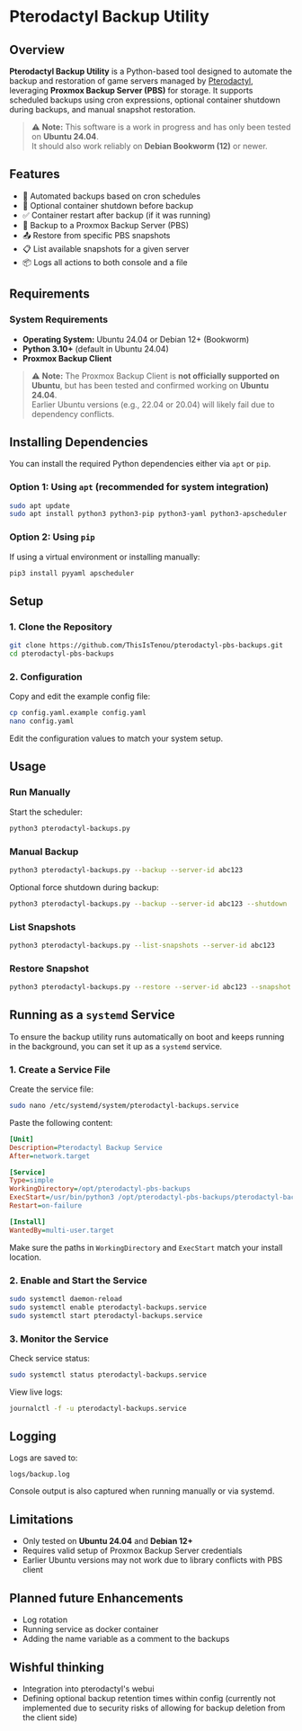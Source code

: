 # Pterodactyl Backup Utility

## Overview

**Pterodactyl Backup Utility** is a Python-based tool designed to automate the backup and restoration of game servers managed by [Pterodactyl](https://pterodactyl.io/), leveraging **Proxmox Backup Server (PBS)** for storage. It supports scheduled backups using cron expressions, optional container shutdown during backups, and manual snapshot restoration.

> ⚠️ **Note:** This software is a work in progress and has only been tested on **Ubuntu 24.04**.  
> It should also work reliably on **Debian Bookworm (12)** or newer.



## Features

- 🔁 Automated backups based on cron schedules  
- 🛑 Optional container shutdown before backup  
- ✅ Container restart after backup (if it was running)  
- 💾 Backup to a Proxmox Backup Server (PBS)  
- 📤 Restore from specific PBS snapshots  
- 📋 List available snapshots for a given server  
- 📦 Logs all actions to both console and a file  



## Requirements

### System Requirements

- **Operating System:** Ubuntu 24.04 or Debian 12+ (Bookworm)
- **Python 3.10+** (default in Ubuntu 24.04)
- **Proxmox Backup Client**

> ⚠️ **Note:** The Proxmox Backup Client is **not officially supported on Ubuntu**, but has been tested and confirmed working on **Ubuntu 24.04**.  
> Earlier Ubuntu versions (e.g., 22.04 or 20.04) will likely fail due to dependency conflicts.



## Installing Dependencies

You can install the required Python dependencies either via `apt` or `pip`.

### Option 1: Using `apt` (recommended for system integration)

```bash
sudo apt update
sudo apt install python3 python3-pip python3-yaml python3-apscheduler
```

### Option 2: Using `pip`

If using a virtual environment or installing manually:

```bash
pip3 install pyyaml apscheduler
```



## Setup

### 1. Clone the Repository

```bash
git clone https://github.com/ThisIsTenou/pterodactyl-pbs-backups.git
cd pterodactyl-pbs-backups
```

### 2. Configuration

Copy and edit the example config file:

```bash
cp config.yaml.example config.yaml
nano config.yaml
```

Edit the configuration values to match your system setup.



## Usage

### Run Manually

Start the scheduler:

```bash
python3 pterodactyl-backups.py
```

### Manual Backup

```bash
python3 pterodactyl-backups.py --backup --server-id abc123
```

Optional force shutdown during backup:

```bash
python3 pterodactyl-backups.py --backup --server-id abc123 --shutdown
```

### List Snapshots

```bash
python3 pterodactyl-backups.py --list-snapshots --server-id abc123
```

### Restore Snapshot

```bash
python3 pterodactyl-backups.py --restore --server-id abc123 --snapshot snapshot-name
```



## Running as a `systemd` Service

To ensure the backup utility runs automatically on boot and keeps running in the background, you can set it up as a `systemd` service.

### 1. Create a Service File

Create the service file:

```bash
sudo nano /etc/systemd/system/pterodactyl-backups.service
```

Paste the following content:

```ini
[Unit]
Description=Pterodactyl Backup Service
After=network.target

[Service]
Type=simple
WorkingDirectory=/opt/pterodactyl-pbs-backups
ExecStart=/usr/bin/python3 /opt/pterodactyl-pbs-backups/pterodactyl-backups.py
Restart=on-failure

[Install]
WantedBy=multi-user.target
```

Make sure the paths in `WorkingDirectory` and `ExecStart` match your install location.

### 2. Enable and Start the Service

```bash
sudo systemctl daemon-reload
sudo systemctl enable pterodactyl-backups.service
sudo systemctl start pterodactyl-backups.service
```

### 3. Monitor the Service

Check service status:

```bash
sudo systemctl status pterodactyl-backups.service
```

View live logs:

```bash
journalctl -f -u pterodactyl-backups.service
```



## Logging

Logs are saved to:

```
logs/backup.log
```

Console output is also captured when running manually or via systemd.



## Limitations

- Only tested on **Ubuntu 24.04** and **Debian 12+**
- Requires valid setup of Proxmox Backup Server credentials
- Earlier Ubuntu versions may not work due to library conflicts with PBS client



## Planned future Enhancements

- Log rotation
- Running service as docker container
- Adding the name variable as a comment to the backups

## Wishful thinking

- Integration into pterodactyl's webui
- Defining optional backup retention times within config (currently not implemented due to security risks of allowing for backup deletion from the client side)

